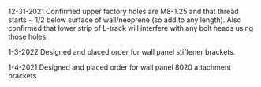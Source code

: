 12-31-2021
Confirmed upper factory holes are M8-1.25 and that thread starts ~ 1/2 below surface of wall/neoprene (so add to any length).
Also confirmed that lower strip of L-track will interfere with any bolt heads using those holes.

1-3-2022
Designed and placed order for wall panel stiffener brackets.

1-4-2021
Designed and placed order for wall panel 8020 attachment brackets.